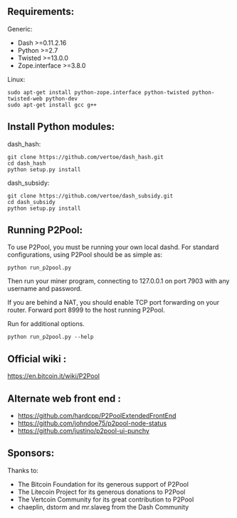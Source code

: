 Requirements:
-------------------------
Generic:

* Dash >=0.11.2.16
* Python >=2.7
* Twisted >=13.0.0
* Zope.interface >=3.8.0

Linux:

    sudo apt-get install python-zope.interface python-twisted python-twisted-web python-dev
    sudo apt-get install gcc g++

Install Python modules:
-------------------------
dash_hash:

    git clone https://github.com/vertoe/dash_hash.git
    cd dash_hash
    python setup.py install

dash_subsidy:

    git clone https://github.com/vertoe/dash_subsidy.git
    cd dash_subsidy
    python setup.py install

Running P2Pool:
-------------------------
To use P2Pool, you must be running your own local dashd. For standard
configurations, using P2Pool should be as simple as:

    python run_p2pool.py

Then run your miner program, connecting to 127.0.0.1 on port 7903 with any
username and password.

If you are behind a NAT, you should enable TCP port forwarding on your
router. Forward port 8999 to the host running P2Pool.

Run for additional options.

    python run_p2pool.py --help

Official wiki :
-------------------------
https://en.bitcoin.it/wiki/P2Pool

Alternate web front end :
-------------------------
* https://github.com/hardcpp/P2PoolExtendedFrontEnd
* https://github.com/johndoe75/p2pool-node-status
* https://github.com/justino/p2pool-ui-punchy

Sponsors:
-------------------------

Thanks to:
* The Bitcoin Foundation for its generous support of P2Pool
* The Litecoin Project for its generous donations to P2Pool
* The Vertcoin Community for its great contribution to P2Pool
* chaeplin, dstorm and mr.slaveg from the Dash Community
